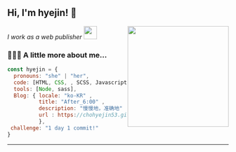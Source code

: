 <h2> Hi, I'm hyejin! 👋</h2>
<img align='right' src="https://media.giphy.com/media/ieyl9zmCjO4b4t6qoY/giphy.gif" width="230">
<p><em>I work as a web publisher <img src="https://media.giphy.com/media/WUlplcMpOCEmTGBtBW/giphy.gif" width="30"> 
</em></p>



###  👩🏻‍💻 A little more about me... 

```javascript
const hyejin = {
  pronouns: "she" | "her",
  code: [HTML, CSS, , SCSS, Javascript, JQuery],
  tools: [Node, sass],
  Blog: { locale: "ko-KR" ,
          title: "After_6:00" ,
          description: "慢慢地，准确地" ,
          url : https://chohyejin53.github.io/
          },
 challenge: "1 day 1 commit!"
}
```  
  
  
  
---  
  
  
  


